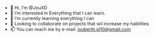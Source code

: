 - 👋 Hi, I’m @JouXD
- 👀 I’m interested in Everything that I can learn.
- 🌱 I’m currently learning everything I can
- 💞️ Looking to collaborate on projects that wil increase my habilities
- 📫 You can reach me by e-mail: jouberth.pl10@gmail.com

<!---
JouXD/JouXD is a ✨ special ✨ repository because its `README.md` (this file) appears on your GitHub profile.
You can click the Preview link to take a look at your changes.
--->

